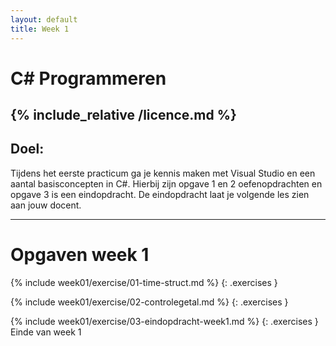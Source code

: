 ```yaml
---
layout: default
title: Week 1
---
```

# C# Programmeren
{% include_relative /licence.md %}
---

## Doel:
Tijdens het eerste practicum ga je kennis maken met Visual Studio en een aantal
basisconcepten in C#. Hierbij zijn opgave 1 en 2 oefenopdrachten en opgave 3
is een eindopdracht. De eindopdracht laat je volgende les zien aan jouw docent.

---

# Opgaven week 1

{% include week01/exercise/01-time-struct.md %}
{: .exercises }

{% include week01/exercise/02-controlegetal.md %}
{: .exercises }

{% include week01/exercise/03-eindopdracht-week1.md %}
{: .exercises }
Einde van week 1